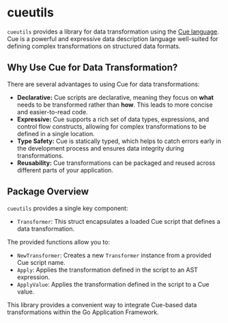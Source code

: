 # cueutils

`cueutils` provides a library for data transformation using the [Cue language](https://cuelang.org/). Cue is a powerful and expressive data description language well-suited for defining complex transformations on structured data formats.

## Why Use Cue for Data Transformation?

There are several advantages to using Cue for data transformations:

* **Declarative:** Cue scripts are declarative, meaning they focus on **what** needs to be transformed rather than **how**. This leads to more concise and easier-to-read code.
* **Expressive:** Cue supports a rich set of data types, expressions, and control flow constructs, allowing for complex transformations to be defined in a single location.
* **Type Safety:** Cue is statically typed, which helps to catch errors early in the development process and ensures data integrity during transformations.
* **Reusability:** Cue transformations can be packaged and reused across different parts of your application.

## Package Overview

`cueutils` provides a single key component:

- `Transformer`: This struct encapsulates a loaded Cue script that defines a data transformation. 

The provided functions allow you to:

*  `NewTransformer`: Creates a new `Transformer` instance from a provided Cue script name.
*  `Apply`: Applies the transformation defined in the script to an AST expression.
*  `ApplyValue`: Applies the transformation defined in the script to a Cue value.

This library provides a convenient way to integrate Cue-based data transformations within the Go Application Framework.